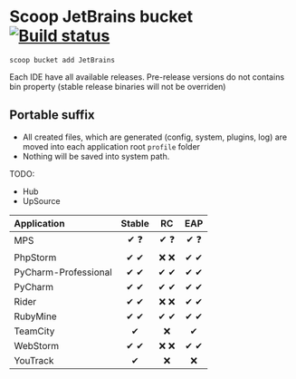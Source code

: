 # Scoop JetBrains bucket [![Build status](https://img.shields.io/appveyor/ci/Ash258/scoop-Jetbrains/master.svg?style=popout&logo=appveyor&label=AppVeyor)](https://ci.appveyor.com/project/Ash258/scoop-jetbrains)

`scoop bucket add JetBrains`

Each IDE have all available releases. Pre-release versions do not contains bin property (stable release binaries will not be overriden)

## Portable suffix

- All created files, which are generated (config, system, plugins, log) are moved into each application root `profile` folder
- Nothing will be saved into system path.

TODO:

- Hub
- UpSource

| Application          | Stable |  RC   |  EAP  |
| :------------------- | :----: | :---: | :---: |
| MPS                  |  ✔ ❓   |  ✔ ❓  |  ✔ ❓  |
| PhpStorm             |  ✔ ✔   |  ❌ ❌  |  ✔ ✔  |
| PyCharm-Professional |  ✔ ✔   |  ✔ ✔  |  ✔ ✔  |
| PyCharm              |  ✔ ✔   |  ✔ ✔  |  ✔ ✔  |
| Rider                |  ✔ ✔   |  ❌ ❌  |  ✔ ✔  |
| RubyMine             |  ✔ ✔   |  ✔ ✔  |  ✔ ✔  |
| TeamCity             |   ✔    |   ❌   |   ✔   |
| WebStorm             |  ✔ ✔   |  ❌ ❌  |  ✔ ✔  |
| YouTrack             |   ✔    |   ❌   |   ❌   |

<!-- TODO: Check and optimize all manifests
| CLion                   |  ✔ ✔   |  ✔ ✔  |  ✔ ✔  |
| DataGrip                |  ✔ ✔   |  ✔ ✔  |  ✔ ✔  |
| DotCoverCLT             |   ✔    |   ❌   |   ✔   |
| DotMemory               |   ✔    |   ❌   |   ❌   |
| DotMemoryCLT            |   ✔    |   ❌   |   ✔   |
| DotPeek                 |   ✔    |   ❌   |   ❌   |
| DotTrace                |   ✔    |   ❌   |   ❌   |
| DotTraceCLT             |   ✔    |   ❌   |   ✔   |
| DotTraceSDK             |   ✔    |   ❌   |   ❌   |
| GoLand                  |  ✔ ✔   |  ✔ ✔  |  ✔ ✔  |
| IntelliJ-IDEA           |  ✔ ✔   |  ✔ ✔  |  ✔ ✔  |
| IntelliJ-IDEA-Education |  ✔ ✔   |  ❌ ❌  |  ✔ ✔  |
| IntelliJ-IDEA-Ultimate  |  ✔ ✔   |  ✔ ✔  |  ✔ ✔  |
-->
